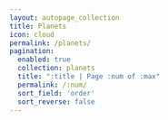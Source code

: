 ```yaml
---
layout: autopage_collection
title: Planets
icon: cloud
permalink: /planets/
pagination: 
  enabled: true
  collection: planets
  title: ":title | Page :num of :max"
  permalink: /:num/
  sort_field: 'order'
  sort_reverse: false
---
```

